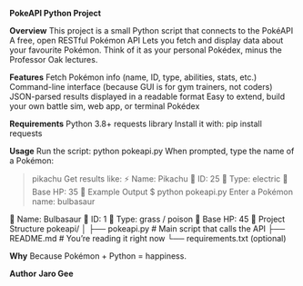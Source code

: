**PokeAPI Python Project**

**Overview**
This project is a small Python script that connects to the PokéAPI
A free, open RESTful Pokémon API
Lets you fetch and display data about your favourite Pokémon.
Think of it as your personal Pokédex, minus the Professor Oak lectures.

**Features**
Fetch Pokémon info (name, ID, type, abilities, stats, etc.)
Command-line interface (because GUI is for gym trainers, not coders)
JSON-parsed results displayed in a readable format
Easy to extend, build your own battle sim, web app, or terminal Pokédex

**Requirements**
Python 3.8+
requests library
Install it with:
pip install requests

**Usage**
Run the script:
python pokeapi.py
When prompted, type the name of a Pokémon:
> pikachu
Get results like:
⚡ Name: Pikachu
🧬 ID: 25
🥊 Type: electric
💪 Base HP: 35
🧪 Example Output
$ python pokeapi.py
Enter a Pokémon name: bulbasaur

🌿 Name: Bulbasaur
🧬 ID: 1
🥊 Type: grass / poison
💪 Base HP: 45
🧩 Project Structure
pokeapi/
│
├── pokeapi.py      # Main script that calls the API
├── README.md       # You’re reading it right now
└── requirements.txt (optional)

**Why**
Because Pokémon + Python = happiness.

**Author**
**Jaro Gee**
